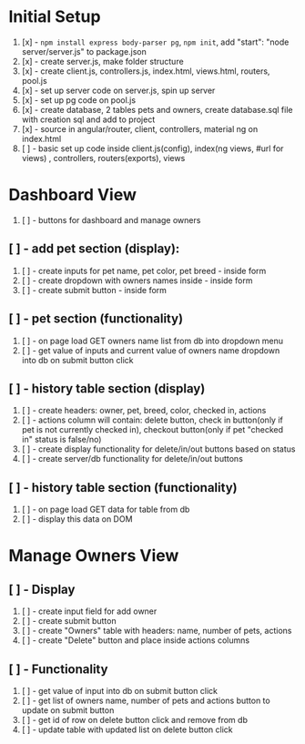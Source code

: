 # Initial Setup
1. [x] - `npm install express body-parser pg`, `npm init`, add "start": "node server/server.js" to package.json
2. [x] - create server.js, make folder structure
3. [x] - create client.js, controllers.js, index.html, views.html, routers, pool.js
4. [x] - set up server code on server.js, spin up server
5. [x] - set up pg code on pool.js
6. [x] - create database, 2 tables pets and owners, create database.sql file with creation sql and add to project
7. [x] - source in angular/router, client, controllers, material ng on index.html
8. [ ] - basic set up code inside client.js(config), index(ng views, #url for views) , controllers, routers(exports), views

# Dashboard View
1. [ ] - buttons for dashboard and manage owners
## [ ] - add pet section (display):
 1. [ ] - create inputs for pet name, pet color, pet breed - inside form
 2. [ ] - create dropdown with owners names inside - inside form
 3. [ ] - create submit button - inside form

## [ ] - pet section (functionality)
1. [ ] - on page load GET owners name list from db into dropdown menu
2. [ ] - get value of inputs and current value of owners name dropdown into db on submit button click

## [ ] - history table section (display)
1. [ ] - create headers: owner, pet, breed, color, checked in, actions
2. [ ] - actions column will contain: 
    delete button, 
    check in button(only if pet is not currently checked in), 
    checkout button(only if pet "checked in" status is false/no)
3. [ ] - create display functionality for delete/in/out buttons based on status
4. [ ] - create server/db functionality for delete/in/out buttons

## [ ] - history table section (functionality)
1. [ ] - on page load GET data for table from db
2. [ ] - display this data on DOM


# Manage Owners View
## [ ] - Display
1. [ ] - create input field for add owner
2. [ ] - create submit button
3. [ ] - create "Owners" table with headers: name, number of pets, actions
4. [ ] - create "Delete" button and place inside actions columns

## [ ] - Functionality
1. [ ] - get value of input into db on submit button click
2. [ ] - get list of owners name, number of pets and actions button to update on submit button
3. [ ] - get id of row on delete button click and remove from db
4. [ ] - update table with updated list on delete button click